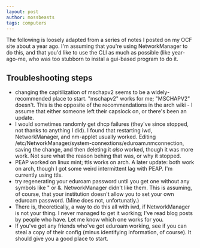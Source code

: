 ```yaml
---
layout: post
author: mossbeasts
tags: computers
---
```

The following is loosely adapted from a series of notes I posted on my OCF site about a year ago. I'm assuming that you're using NetworkManager to do this, and that you'd like to use the CLI as much as possible (like year-ago-me, who was too stubborn to instal a gui-based program to do it.

## Troubleshooting steps
- changing the capitilization of mschapv2 seems to be a widely-recommended place to start. "mschapv2" works for me; "MSCHAPV2" doesn't. This is the opposite of the recommendations in the arch wiki - I assume that either someone left their capslock on, or there's been an update.
- I would sometimes randomly get dhcp failures (they've since stopped, not thanks to anything I did). I found that restarting iwd, NetworkManager, and nm-applet usually worked. Editing /etc/NetworkManager/system-connextions/eduroam.nmconnection, saving the change, and then deleting it *also* worked, though it was more work. Not sure what the reason behing that was, or why it stopped.
- PEAP worked on linux mint; ttls works on arch. A later update: both work on arch, though I got some weird intermittent lag with PEAP. I'm currently using ttls.
- try regenerating your eduroam password until you get one without any symbols like " or &. NetworkManager didn't like them. This is assuming, of course, that your institution doesn't allow you to set your own eduroam password. (Mine does not, unfortunatly.)
- There is, theoretically, a way to do this all with iwd, if NetworkManager is not your thing. I never managed to get it working; I've read blog posts by people who have. Let me know which one works for you.
- If you've got any friends who've got eduroam working, see if you can steal a copy of their config (minus identifying information, of course). It should give you a good place to start.

